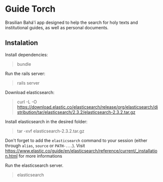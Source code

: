 # Guide Torch

Brasilian Bahá'í app designed to help the search for holy texts and institutional guides, as well as personal documents.

## Instalation

Install dependencies:

> bundle

Run the rails server:

> rails server

Download elasticsearch:

> curl -L -O https://download.elastic.co/elasticsearch/release/org/elasticsearch/distribution/tar/elasticsearch/2.3.2/elasticsearch-2.3.2.tar.gz

Install elasticsearch in the desired folder:

> tar -xvf elasticsearch-2.3.2.tar.gz

Don't forget to add the `elasticsearch` command to your session (either through `alias`, `source` or `PATH-...`). Visit https://www.elastic.co/guide/en/elasticsearch/reference/current/_installation.html for more informations

Run the elasticsearch server.

> elasticsearch
